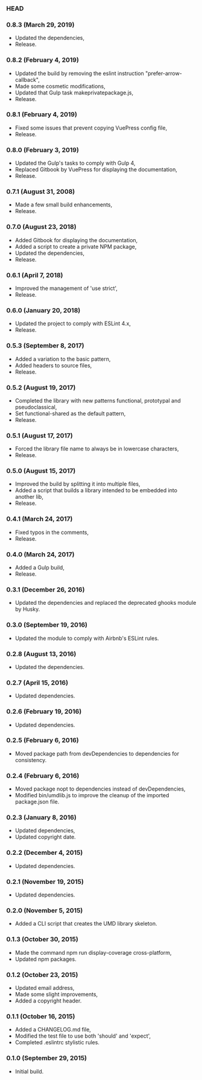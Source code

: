 ### HEAD

### 0.8.3 (March 29, 2019)

  * Updated the dependencies,
  * Release.


### 0.8.2 (February 4, 2019)

  * Updated the build by removing the eslint instruction "prefer-arrow-callback",
  * Made some cosmetic modifications,
  * Updated that Gulp task makeprivatepackage.js,
  * Release.


### 0.8.1 (February 4, 2019)

  * Fixed some issues that prevent copying VuePress config file,
  * Release.


### 0.8.0 (February 3, 2019)

  * Updated the Gulp's tasks to comply with Gulp 4,
  * Replaced Gitbook by VuePress for displaying the documentation,
  * Release.


### 0.7.1 (August 31, 2008)

  * Made a few small build enhancements,
  * Release.


### 0.7.0 (August 23, 2018)

  * Added Gitbook for displaying the documentation,
  * Added a script to create a private NPM package,
  * Updated the dependencies,
  * Release.


### 0.6.1 (April 7, 2018)

  * Improved the management of 'use strict',
  * Release.


### 0.6.0 (January 20, 2018)

  * Updated the project to comply with ESLint 4.x,
  * Release.


### 0.5.3 (September 8, 2017)

  * Added a variation to the basic pattern,
  * Added headers to source files,
  * Release.


### 0.5.2 (August 19, 2017)

  * Completed the library with new patterns functional, prototypal and pseudoclassical,
  * Set functional-shared as the default pattern,
  * Release.


### 0.5.1 (August 17, 2017)

  * Forced the library file name to always be in lowercase characters,
  * Release.


### 0.5.0 (August 15, 2017)

  * Improved the build by splitting it into multiple files,
  * Added a script that builds a library intended to be embedded into another lib,
  * Release.


### 0.4.1 (March 24, 2017)

  * Fixed typos in the comments,
  * Release.


### 0.4.0 (March 24, 2017)

  * Added a Gulp build,
  * Release.


### 0.3.1 (December 26, 2016)

  * Updated the dependencies and replaced the deprecated ghooks module by Husky.


### 0.3.0 (September 19, 2016)

  * Updated the module to comply with Airbnb's ESLint rules.


### 0.2.8 (August 13, 2016)

  * Updated the dependencies.


### 0.2.7 (April 15, 2016)

  * Updated dependencies.


### 0.2.6 (February 19, 2016)

  * Updated dependencies.


### 0.2.5 (February 6, 2016)

  * Moved package path from devDependencies to dependencies for consistency.


### 0.2.4 (February 6, 2016)

  * Moved package nopt to dependencies instead of devDependencies,
  * Modified bin/umdlib.js to improve the cleanup of the imported package.json file.


### 0.2.3 (January 8, 2016)

  * Updated dependencies,
  * Updated copyright date.


### 0.2.2 (December 4, 2015)

  * Updated dependencies.


### 0.2.1 (November 19, 2015)

  * Updated dependencies.


### 0.2.0 (November 5, 2015)

  * Added a CLI script that creates the UMD library skeleton.


### 0.1.3 (October 30, 2015)

  * Made the command npm run display-coverage cross-platform,
  * Updated npm packages.


### 0.1.2 (October 23, 2015)

  * Updated email address,
  * Made some slight improvements,
  * Added a copyright header.


### 0.1.1 (October 16, 2015)

  * Added a CHANGELOG.md file,
  * Modified the test file to use both 'should' and 'expect',
  * Completed .eslintrc stylistic rules.


### 0.1.0 (September 29, 2015)

  * Initial build.
